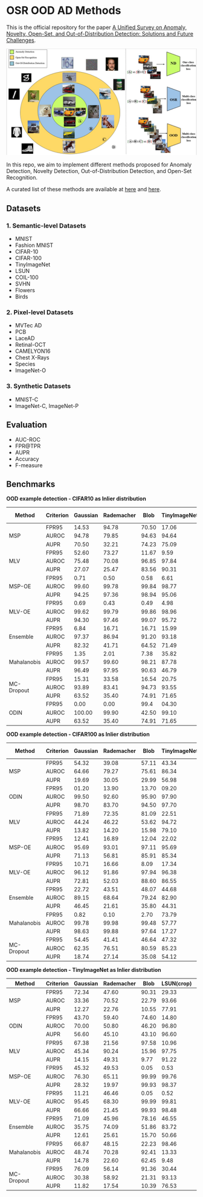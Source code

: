 # OSR OOD AD Methods

This is the official repository for the paper [A Unified Survey on Anomaly, Novelty, Open-Set, and Out-of-Distribution Detection: Solutions and Future Challenges](https://arxiv.org/abs/2110.14051).

![OSR_OOD_AD](OSR_OOD_AD.jpg)

In this repo, we aim to implement different methods proposed for Anomaly Detection, Novelty Detection, Out-of-Distribution Detection, and Open-Set Recognition.

A curated list of these methods are available at [here](https://github.com/hoya012/awesome-anomaly-detection) and [here](https://github.com/iCGY96/awesome_OpenSetRecognition_list#open-set-recognition).



## Datasets
### 1. Semantic-level Datasets
- MNIST
- Fashion MNIST
- CIFAR-10
- CIFAR-100
- TinyImageNet
- LSUN
- COIL-100
- SVHN
- Flowers
- Birds

### 2. Pixel-level Datasets
- MVTec AD
- PCB
- LaceAD
- Retinal-OCT
- CAMELYON16
- Chest X-Rays
- Species
- ImageNet-O

### 3. Synthetic Datasets
- MNIST-C
- ImageNet-C, ImageNet-P


## Evaluation
- AUC-ROC
- FPR@TPR
- AUPR
- Accuracy
- F-measure


## Benchmarks
**OOD example detection - CIFAR10 as Inlier distribution**
<table>
    <thead>
        <tr>
            <th>Method</th>
            <th>Criterion</th>
            <th>Gaussian</th>
            <th>Rademacher</th>
            <th>Blob</th>
            <th>TinyImageNet(Crop)</th>
            <th>TinyImageNet(resize)</th>
            <th>LSUN(crop)</th>
            <th>LSUN(resize)</th>
            <th>iSUN</th>
            <th>SVHN</th>
            <th>CIFAR-100</th>
        </tr>
    </thead>
    <tbody>
        <tr>
            <td rowspan=3>MSP</td>
            <td>FPR95</td>
            <td>14.53</td>
            <td>94.78</td>
            <td>70.50</td>
            <td>17.06</td>
            <td>40.10</td>
            <td>12.65</td>
            <td>29.23</td>
            <td>36.22</td>
            <td>28.37</td>
            <td>43.27</td>
        </tr>
        <tr>
            <td>AUROC</td>
            <td>94.78</td>
            <td>79.85</td>
            <td>94.63</td>
            <td>94.64</td>
            <td>88.30</td>
            <td>96.45</td>
            <td>91.40</td>
            <td>90.00</td>
            <td>91.94</td>
            <td>87.77</td>
        </tr>
        <tr>
            <td>AUPR</td>
            <td>70.50</td>
            <td>32.21</td>
            <td>74.23</td>
            <td>75.09</td>
            <td>58.15</td>
            <td>83.16</td>
            <td>65.36</td>
            <td>62.46</td>
            <td>67.10</td>
            <td>55.68</td>
        </tr>
        <tr>
            <td rowspan=3>MLV</td>
            <td>FPR95</td>
            <td>52.60</td>
            <td>73.27</td>
            <td>11.67</td>
            <td>9.59</td>
            <td>47.67</td>
            <td>4.93</td>
            <td>27.28</td>
            <td>36.42</td>
            <td>43.54</td>
            <td>56.52</td>
        </tr>
        <tr>
            <td>AUROC</td>
            <td>75.48</td>
            <td>70.08</td>
            <td>96.85</td>
            <td>97.84</td>
            <td>89.16</td>
            <td>98.93</td>
            <td>94.05</td>
            <td>93.38</td>
            <td>91.11</td>
            <td>87.13</td>
        </tr>
        <tr>
            <td>AUPR</td>
            <td>27.07</td>
            <td>25.47</td>
            <td>83.56</td>
            <td>90.31</td>
            <td>65.65</td>
            <td>95.35</td>
            <td>78.18</td>
            <td>73.99</td>
            <td>72.08</td>
            <td>61.47</td>
        </tr>
        <tr>
            <td rowspan=3>MSP-OE</td>
            <td>FPR95</td>
            <td>0.71</td>
            <td>0.50</td>
            <td>0.58</td>
            <td>6.61</td>
            <td>13.00</td>
            <td>1.32</td>
            <td>5.16</td>
            <td>5.64</td>
            <td>4.77</td>
            <td>28.36</td>
        </tr>
        <tr>
            <td>AUROC</td>
            <td>99.60</td>
            <td>99.78</td>
            <td>99.84</td>
            <td>98.77</td>
            <td>97.27</td>
            <td>99.70</td>
            <td>98.95</td>
            <td>98.87</td>
            <td>98.42</td>
            <td>93.29</td>
        </tr>
        <tr>
            <td>AUPR</td>
            <td>94.25</td>
            <td>97.36</td>
            <td>98.94</td>
            <td>95.06</td>
            <td>88.08</td>
            <td>98.56</td>
            <td>94.56</td>
            <td>94.20</td>
            <td>89.33</td>
            <td>76.19</td>
        </tr>
        <tr>
            <td rowspan=3>MLV-OE</td>
            <td>FPR95</td>
            <td>0.69</td>
            <td>0.43</td>
            <td>0.49</td>
            <td>4.98</td>
            <td>11.17</td>
            <td>1.11</td>
            <td>4.10</td>
            <td>4.52</td>
            <td>4.08</td>
            <td>30.38</td>
        </tr>
        <tr>
            <td>AUROC</td>
            <td>99.62</td>
            <td>99.79</td>
            <td>99.86</td>
            <td>98.96</td>
            <td>97.58</td>
            <td>99.74</td>
            <td>99.11</td>
            <td>99.02</td>
            <td>98.61</td>
            <td>93.10</td>
        </tr>
        <tr>
            <td>AUPR</td>
            <td>94.30</td>
            <td>97.46</td>
            <td>99.07</td>
            <td>95.72</td>
            <td>89.10</td>
            <td>98.71</td>
            <td>95.15</td>
            <td>94.68</td>
            <td>90.11</td>
            <td>76.36</td>
        </tr>
        <tr>
            <td rowspan=3>Ensemble</td>
            <td>FPR95</td>
            <td>6.84</td>
            <td>16.71</td>
            <td>16.71</td>
            <td>15.99</td>
            <td>100</td>
            <td>12.34</td>
            <td>25.04</td>
            <td>100.00</td>
            <td>16.71</td>
            <td>100.00</td>
        </tr>
        <tr>
            <td>AUROC</td>
            <td>97.37</td>
            <td>86.94</td>
            <td>91.20</td>
            <td>93.18</td>
            <td>85.69</td>
            <td>95.23</td>
            <td>90.21</td>
            <td>88.00</td>
            <td>92.05</td>
            <td>83.90</td>
        </tr>
        <tr>
            <td>AUPR</td>
            <td>82.32</td>
            <td>41.71</td>
            <td>64.52</td>
            <td>71.49</td>
            <td>56.32</td>
            <td>78.07</td>
            <td>64.99</td>
            <td>61.03</td>
            <td>67.29</td>
            <td>53.00</td>
        </tr>
        <tr>
            <td rowspan=3>Mahalanobis</td>
            <td>FPR95</td>
            <td>1.35</td>
            <td>2.01</td>
            <td>7.38</td>
            <td>35.82</td>
            <td>48.38</td>
            <td>28.61</td>
            <td>27.98</td>
            <td>39.02</td>
            <td>24.79</td>
            <td>48.40</td>
        </tr>
        <tr>
            <td>AUROC</td>
            <td>99.57</td>
            <td>99.60</td>
            <td>98.21</td>
            <td>87.78</td>
            <td>87.75</td>
            <td>87.10</td>
            <td>92.25</td>
            <td>90.40</td>
            <td>90.86</td>
            <td>86.71</td>
        </tr>
        <tr>
            <td>AUPR</td>
            <td>96.49</td>
            <td>97.95</td>
            <td>90.63</td>
            <td>46.79</td>
            <td>55.33</td>
            <td>41.59</td>
            <td>65.14</td>
            <td>62.17</td>
            <td>53.36</td>
            <td>54.06</td>
        </tr>
        <tr>
            <td rowspan=3>MC-Dropout</td>
            <td>FPR95</td>
            <td>15.31</td>
            <td>33.58</td>
            <td>16.54</td>
            <td>20.75</td>
            <td>38.77</td>
            <td>16.81</td>
            <td>28.44</td>
            <td>34.62</td>
            <td>28.73</td>
            <td>37.48</td>
        </tr>
        <tr>
            <td>AUROC</td>
            <td>93.89</td>
            <td>83.41</td>
            <td>94.73</td>
            <td>93.55</td>
            <td>88.52</td>
            <td>95.09</td>
            <td>91.36</td>
            <td>89.73</td>
            <td>91.07</td>
            <td>88.43</td>
        </tr>
        <tr>
            <td>AUPR</td>
            <td>63.52</td>
            <td>35.40</td>
            <td>74.91</td>
            <td>71.65</td>
            <td>58.19</td>
            <td>77.26</td>
            <td>65.34</td>
            <td>61.76</td>
            <td>62.41</td>
            <td>56.84</td>
        </tr>
        <tr>
            <td rowspan=3>ODIN</td>
            <td>FPR95</td>
            <td>0.00</td>
            <td>0.00</td>
            <td>99.4</td>
            <td>04.30</td>
            <td>07.50</td>
            <td>04.80</td>
            <td>03.80</td>
            <td>06.10</td>
            <td>51.00</td>
            <td>51.40</td>
        </tr>
        <tr>
            <td>AUROC</td>
            <td>100.00</td>
            <td>99.90</td>
            <td>42.50</td>
            <td>99.10</td>
            <td>98.50</td>
            <td>99.00</td>
            <td>99.20</td>
            <td>98.80</td>
            <td>89.90</td>
            <td>88.3</td>
        </tr>
        <tr>
            <td>AUPR</td>
            <td>63.52</td>
            <td>35.40</td>
            <td>74.91</td>
            <td>71.65</td>
            <td>58.19</td>
            <td>77.26</td>
            <td>65.34</td>
            <td>61.76</td>
            <td>62.41</td>
            <td>56.84</td>
        </tr>
    </tbody>
</table>




**OOD example detection - CIFAR100 as Inlier distribution**
<table>
    <thead>
        <tr>
            <th>Method</th>
            <th>Criterion</th>
            <th>Gaussian</th>
            <th>Rademacher</th>
            <th>Blob</th>
            <th>TinyImageNet(Crop)</th>
            <th>TinyImageNet(resize)</th>
            <th>LSUN(crop)</th>
            <th>LSUN(resize)</th>
            <th>iSUN</th>
            <th>SVHN</th>
            <th>CIFAR-10</th>
        </tr>
    </thead>
    <tbody>
        <tr>
            <td rowspan=3>MSP</td>
            <td>FPR95</td>
            <td>54.32</td>
            <td>39.08</td>
            <td>57.11</td>
            <td>43.34</td>
            <td>65.88</td>
            <td>47.32</td>
            <td>62.98</td>
            <td>63.34</td>
            <td>69.12</td>
            <td>65.14</td>
        </tr>
        <tr>
            <td>AUROC</td>
            <td>64.66</td>
            <td>79.27</td>
            <td>75.61</td>
            <td>86.34</td>
            <td>74.56</td>
            <td>85.56</td>
            <td>75.59</td>
            <td>75.73</td>
            <td>71.43</td>
            <td>75.12</td>
        </tr>
        <tr>
            <td>AUPR</td>
            <td>19.69</td>
            <td>30.05</td>
            <td>29.99</td>
            <td>56.98</td>
            <td>33.71</td>
            <td>56.49</td>
            <td>34.11</td>
            <td>33.88</td>
            <td>30.44</td>
            <td>33.92</td>
        </tr>
        <tr>
            <td rowspan=3>ODIN</td>
            <td>FPR95</td>
            <td>01.20</td>
            <td>13.90</td>
            <td>13.70</td>
            <td>09.20</td>
            <td>37.60</td>
            <td>07.20</td>
            <td>32.30</td>
            <td>36.40</td>
            <td>37.00</td>
            <td>76.4</td>
        </tr>
        <tr>
            <td>AUROC</td>
            <td>99.50</td>
            <td>92.60</td>
            <td>95.90</td>
            <td>97.90</td>
            <td>90.80</td>
            <td>98.30</td>
            <td>91.90</td>
            <td>90.50</td>
            <td>89.00</td>
            <td>73.20</td>
        </tr>
        <tr>
            <td>AUPR</td>
            <td>98.70</td>
            <td>83.70</td>
            <td>94.50</td>
            <td>97.70</td>
            <td>89.90</td>
            <td>98.20</td>
            <td>90.90</td>
            <td>87.80</td>
            <td>86.30</td>
            <td>70.60</td>
        </tr>
        <tr>
            <td rowspan=3>MLV</td>
            <td>FPR95</td>
            <td>71.89</td>
            <td>72.35</td>
            <td>81.09</td>
            <td>22.51</td>
            <td>66.17</td>
            <td>22.20</td>
            <td>61.30</td>
            <td>60.86</td>
            <td>67.01</td>
            <td>64.41</td>
        </tr>
        <tr>
            <td>AUROC</td>
            <td>44.24</td>
            <td>46.22</td>
            <td>53.62</td>
            <td>94.72</td>
            <td>77.72</td>
            <td>95.09</td>
            <td>79.54</td>
            <td>79.19</td>
            <td>74.03</td>
            <td>77.55</td>
        </tr>
        <tr>
            <td>AUPR</td>
            <td>13.82</td>
            <td>14.20</td>
            <td>15.98</td>
            <td>79.10</td>
            <td>38.00</td>
            <td>81.11</td>
            <td>39.14</td>
            <td>37.27</td>
            <td>31.99</td>
            <td>37.30</td>
        </tr>
        <tr>
            <td rowspan=3>MSP-OE</td>
            <td>FPR95</td>
            <td>12.41</td>
            <td>16.89</td>
            <td>12.04</td>
            <td>22.02</td>
            <td>69.42</td>
            <td>13.27</td>
            <td>60.89</td>
            <td>62.42</td>
            <td>43.10</td>
            <td>62.57</td>
        </tr>
        <tr>
            <td>AUROC</td>
            <td>95.69</td>
            <td>93.01</td>
            <td>97.11</td>
            <td>95.69</td>
            <td>76.04</td>
            <td>97.55</td>
            <td>80.94</td>
            <td>79.96</td>
            <td>86.86</td>
            <td>75.41</td>
        </tr>
        <tr>
            <td>AUPR</td>
            <td>71.13</td>
            <td>56.81</td>
            <td>85.91</td>
            <td>85.34</td>
            <td>39.57</td>
            <td>90.99</td>
            <td>48.52</td>
            <td>45.86</td>
            <td>53.27</td>
            <td>32.28</td>
        </tr>
        <tr>
            <td rowspan=3>MLV-OE</td>
            <td>FPR95</td>
            <td>10.71</td>
            <td>16.66</td>
            <td>8.09</td>
            <td>17.34</td>
            <td>73.95</td>
            <td>08.50</td>
            <td>56.02</td>
            <td>60.73</td>
            <td>32.59</td>
            <td>64.91</td>
        </tr>
        <tr>
            <td>AUROC</td>
            <td>96.12</td>
            <td>91.86</td>
            <td>97.94</td>
            <td>96.38</td>
            <td>75.84</td>
            <td>98.31</td>
            <td>83.33</td>
            <td>81.89</td>
            <td>88.91</td>
            <td>73.74</td>
        </tr>
        <tr>
            <td>AUPR</td>
            <td>72.81</td>
            <td>52.03</td>
            <td>88.60</td>
            <td>86.55</td>
            <td>39.72</td>
            <td>92.90</td>
            <td>51.06</td>
            <td>48.21</td>
            <td>54.72</td>
            <td>30.48</td>
        </tr>
        <tr>
            <td rowspan=3>Ensemble</td>
            <td>FPR95</td>
            <td>22.72</td>
            <td>43.51</td>
            <td>48.07</td>
            <td>44.68</td>
            <td>100.00</td>
            <td>47.26</td>
            <td>100.00</td>
            <td>91.44</td>
            <td>57.18</td>
            <td>57.18</td>
        </tr>
        <tr>
            <td>AUROC</td>
            <td>89.15</td>
            <td>68.64</td>
            <td>79.24</td>
            <td>82.90</td>
            <td>70.47</td>
            <td>82.39</td>
            <td>70.66</td>
            <td>71.08</td>
            <td>73.61</td>
            <td>75.13</td>
        </tr>
        <tr>
            <td>AUPR</td>
            <td>46.45</td>
            <td>21.61</td>
            <td>35.80</td>
            <td>44.31</td>
            <td>28.98</td>
            <td>44.12</td>
            <td>28.75</td>
            <td>28.66</td>
            <td>31.76</td>
            <td>32.62</td>
        </tr>
        <tr>
            <td rowspan=3>Mahalanobis</td>
            <td>FPR95</td>
            <td>0.82</td>
            <td>0.10</td>
            <td>2.70</td>
            <td>73.79</td>
            <td>43.40</td>
            <td>76.42</td>
            <td>37.94</td>
            <td>42.07</td>
            <td>32.05</td>
            <td>70.80</td>
        </tr>
        <tr>
            <td>AUROC</td>
            <td>99.78</td>
            <td>99.98</td>
            <td>99.48</td>
            <td>57.77</td>
            <td>87.62</td>
            <td>54.35</td>
            <td>90.12</td>
            <td>88.91</td>
            <td>92.76</td>
            <td>70.99</td>
        </tr>
        <tr>
            <td>AUPR</td>
            <td>98.63</td>
            <td>99.88</td>
            <td>97.64</td>
            <td>17.27</td>
            <td>60.18</td>
            <td>16.11</td>
            <td>65.97</td>
            <td>62.82</td>
            <td>75.87</td>
            <td>27.12</td>
        </tr>
        <tr>
            <td rowspan=3>MC-Dropout</td>
            <td>FPR95</td>
            <td>54.45</td>
            <td>41.41</td>
            <td>46.64</td>
            <td>47.32</td>
            <td>68.05</td>
            <td>55.38</td>
            <td>63.53</td>
            <td>65.03</td>
            <td>75.98</td>
            <td>63.33</td>
        </tr>
        <tr>
            <td>AUROC</td>
            <td>62.35</td>
            <td>76.51</td>
            <td>80.59</td>
            <td>85.23</td>
            <td>73.66</td>
            <td>82.24</td>
            <td>74.93</td>
            <td>74.70</td>
            <td>68.89</td>
            <td>76.87</td>
        </tr>
        <tr>
            <td>AUPR</td>
            <td>18.74</td>
            <td>27.14</td>
            <td>35.08</td>
            <td>54.12</td>
            <td>32.57</td>
            <td>49.08</td>
            <td>33.04</td>
            <td>32.26</td>
            <td>28.63</td>
            <td>36.31</td>
        </tr>
    </tbody>
</table>




**OOD example detection - TinyImageNet as Inlier distribution**
<table>
    <thead>
        <tr>
            <th>Method</th>
            <th>Criterion</th>
            <th>Gaussian</th>
            <th>Rademacher</th>
            <th>Blob</th>
            <th>LSUN(crop)</th>
            <th>LSUN(resize)</th>
            <th>iSUN</th>
            <th>SVHN</th>
        </tr>
    </thead>
    <tbody>
        <tr>
            <td rowspan=3>MSP</td>
            <td>FPR95</td>
            <td>72.34</td>
            <td>47.60</td>
            <td>90.31</td>
            <td>29.33</td>
            <td>44.37</td>
            <td>45.68</td>
            <td>44.75</td>
        </tr>
        <tr>
            <td>AUROC</td>
            <td>33.36</td>
            <td>70.52</td>
            <td>22.79</td>
            <td>93.66</td>
            <td>86.16</td>
            <td>85.94</td>
            <td>89.05</td>
        </tr>
        <tr>
            <td>AUPR</td>
            <td>12.27</td>
            <td>22.76</td>
            <td>10.55</td>
            <td>77.91</td>
            <td>50.79</td>
            <td>51.16</td>
            <td>67.21</td>
        </tr>
        <tr>
            <td rowspan=3>ODIN</td>
            <td>FPR95</td>
            <td>43.70</td>
            <td>59.40</td>
            <td>74.60</td>
            <td>14.80</td>
            <td>38.90</td>
            <td>38.90</td>
            <td>23.70</td>
        </tr>
        <tr>
            <td>AUROC</td>
            <td>70.00</td>
            <td>50.80</td>
            <td>46.20</td>
            <td>96.80</td>
            <td>87.10</td>
            <td>87.60</td>
            <td>93.90</td>
        </tr>
        <tr>
            <td>AUPR</td>
            <td>56.60</td>
            <td>45.10</td>
            <td>43.10</td>
            <td>96.60</td>
            <td>83.10</td>
            <td>87.60</td>
            <td>92.80</td>
        </tr>
        <tr>
            <td rowspan=3>MLV</td>
            <td>FPR95</td>
            <td>67.38</td>
            <td>21.56</td>
            <td>97.58</td>
            <td>10.96</td>
            <td>28.53</td>
            <td>27.80</td>
            <td>27.51</td>
        </tr>
        <tr>
            <td>AUROC</td>
            <td>45.34</td>
            <td>90.24</td>
            <td>15.96</td>
            <td>97.75</td>
            <td>91.71</td>
            <td>91.98</td>
            <td>94.09</td>
        </tr>
        <tr>
            <td>AUPR</td>
            <td>14.15</td>
            <td>49.31</td>
            <td>9.77</td>
            <td>91.22</td>
            <td>64.00</td>
            <td>66.12</td>
            <td>79.28</td>
        </tr>
        <tr>
            <td rowspan=3>MSP-OE</td>
            <td>FPR95</td>
            <td>45.32</td>
            <td>49.53</td>
            <td>0.05</td>
            <td>0.53</td>
            <td>0.12</td>
            <td>0.12</td>
            <td>0.39</td>
        </tr>
        <tr>
            <td>AUROC</td>
            <td>76.30</td>
            <td>65.11</td>
            <td>99.99</td>
            <td>99.76</td>
            <td>99.97</td>
            <td>99.97</td>
            <td>99.83</td>
        </tr>
        <tr>
            <td>AUPR</td>
            <td>28.32</td>
            <td>19.97</td>
            <td>99.93</td>
            <td>98.37</td>
            <td>99.82</td>
            <td>99.79</td>
            <td>98.16</td>
        </tr>
        <tr>
            <td rowspan=3>MLV-OE</td>
            <td>FPR95</td>
            <td>11.21</td>
            <td>46.46</td>
            <td>0.05</td>
            <td>0.52</td>
            <td>0.11</td>
            <td>0.12</td>
            <td>0.38</td>
        </tr>
        <tr>
            <td>AUROC</td>
            <td>95.45</td>
            <td>68.30</td>
            <td>99.99</td>
            <td>99.81</td>
            <td>99.97</td>
            <td>99.97</td>
            <td>99.83</td>
        </tr>
        <tr>
            <td>AUPR</td>
            <td>66.66</td>
            <td>21.45</td>
            <td>99.93</td>
            <td>98.48</td>
            <td>99.81</td>
            <td>99.79</td>
            <td>98.16</td>
        </tr>
        <tr>
            <td rowspan=3>Ensemble</td>
            <td>FPR95</td>
            <td>71.09</td>
            <td>45.96</td>
            <td>78.16</td>
            <td>46.55</td>
            <td>57.62</td>
            <td>58.94</td>
            <td>54.60</td>
        </tr>
        <tr>
            <td>AUROC</td>
            <td>35.75</td>
            <td>74.09</td>
            <td>51.86</td>
            <td>83.72</td>
            <td>76.54</td>
            <td>75.70</td>
            <td>77.09</td>
        </tr>
        <tr>
            <td>AUPR</td>
            <td>12.61</td>
            <td>25.61</td>
            <td>15.70</td>
            <td>50.66</td>
            <td>34.67</td>
            <td>33.48</td>
            <td>34.89</td>
        </tr>
        <tr>
            <td rowspan=3>Mahalanobis</td>
            <td>FPR95</td>
            <td>66.87</td>
            <td>48.15</td>
            <td>22.23</td>
            <td>98.46</td>
            <td>72.04</td>
            <td>79.93</td>
            <td>96.83</td>
        </tr>
        <tr>
            <td>AUROC</td>
            <td>48.74</td>
            <td>70.28</td>
            <td>92.41</td>
            <td>13.33</td>
            <td>71.11</td>
            <td>66.65</td>
            <td>27.59</td>
        </tr>
        <tr>
            <td>AUPR</td>
            <td>14.78</td>
            <td>22.60</td>
            <td>62.45</td>
            <td>9.48</td>
            <td>28.17</td>
            <td>25.19</td>
            <td>10.81</td>
        </tr>
        <tr>
            <td rowspan=3>MC-Dropout</td>
            <td>FPR95</td>
            <td>76.09</td>
            <td>56.14</td>
            <td>91.36</td>
            <td>30.44</td>
            <td>43.25</td>
            <td>47.22</td>
            <td>47.67</td>
        </tr>
        <tr>
            <td>AUROC</td>
            <td>30.38</td>
            <td>58.92</td>
            <td>21.31</td>
            <td>93.13</td>
            <td>85.68</td>
            <td>84.45</td>
            <td>87.44</td>
        </tr>
        <tr>
            <td>AUPR</td>
            <td>11.82</td>
            <td>17.54</td>
            <td>10.39</td>
            <td>76.53</td>
            <td>48.49</td>
            <td>46.56</td>
            <td>62.24</td>
        </tr>
    </tbody>
</table>
